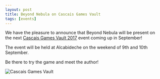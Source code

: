 ```yaml
---
layout: post
title: Beyond Nebula on Cascais Games Vault
tags: [events]
---
```


We have the pleasure to announce that Beyond Nebula will be present on the next [Cascais Games Vault 2017](https://www.cascaisgamesvault.com/) event coming up in September!

The event will be held at Alcabideche on the weekend of 9th and 10th September.

Be there to try the game and meet the author!

![Cascais Games Vault]({{site.url}}/img/cascais-games-vault-2017.png)
